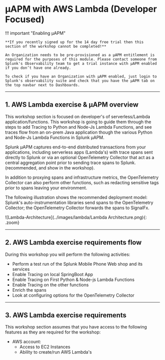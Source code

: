 # µAPM with AWS Lambda (Developer Focused) 

!!! important "Enabling µAPM"

    **If you recently signed up for the 14 day free trial then this section of the workshop cannot be completed!**
    
    An Organization needs to be pre-provisioned as a µAPM entitlement is required for the purposes of this module. Please contact someone from Splunk's Observability team to get a trial instance with µAPM enabled if you don’t have one already.

    To check if you have an Organization with µAPM enabled, just login to Splunk's observability suite and check that you have the µAPM tab on the top navbar next to Dashboards.

---
## 1. AWS Lambda exercise & µAPM overview
This workshop section is focused on developer's of serverless/Lambda application/functions. This workshop is going to guide them through the steps to add Tracing to Python and Node-Js Lambda Functions, and see traces flow from an on-prem Java application though the various Python and Node-Js Lambda Functions in Splunk µAPM.

Splunk µAPM captures end-to-end distributed transactions from your applications, including serverless apps (Lambda's) with trace spans sent directly to Splunk or via an optional OpenTelemetry Collector that  act as a central aggregation point prior to sending trace spans to Splunk. (recommended, and show in the workshop).

In addition to proxying spans and infrastructure metrics, the OpenTelemetry Collector can also perform other functions, such as redacting sensitive tags prior to spans leaving your environment.

The following illustration shows the recommended deployment model: Splunk's auto-instrumentation libraries send spans to the OpenTelemetry Collector; the OpenTelemetry Collector forwards the spans to SignalFx.

![Lambda-Architecture](../images/lambda/Lambda Architecture.png){: .zoom}

---
## 2. AWS Lambda exercise requirements flow
During this workshop you will perform the following activities:

* Perform a test run of the Splunk Mobile Phone Web shop and its services
* Enable Tracing on local SpringBoot App
* Enable Tracing on First Python & Node-js Lambda Functions
* Enable Tracing on the other functions 
* Enrich the spans
* Look at configuring options for the OpenTelemetry Collector

---
## 3. AWS Lambda exercise requirements
This workshop section assumes that you have access to the following features as they are required for the workshop: 

* AWS account:
    * Access to EC2 Instances 
    * Ability to create/run AWS Lambda's
 
